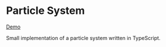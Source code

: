# Particle System

[Demo](https://icaroj.github.io/ts-particle-system/)

Small implementation of a particle system written in TypeScript.